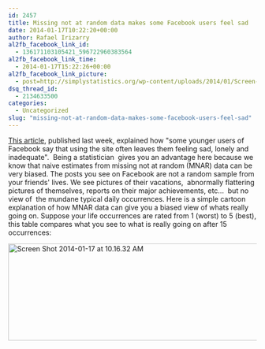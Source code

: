 ```yaml
---
id: 2457
title: Missing not at random data makes some Facebook users feel sad
date: 2014-01-17T10:22:20+00:00
author: Rafael Irizarry
al2fb_facebook_link_id:
  - 136171103105421_596722960383564
al2fb_facebook_link_time:
  - 2014-01-17T15:22:26+00:00
al2fb_facebook_link_picture:
  - post=http://simplystatistics.org/wp-content/uploads/2014/01/Screen-Shot-2014-01-17-at-10.16.32-AM.png
dsq_thread_id:
  - 2134633500
categories:
  - Uncategorized
slug: "missing-not-at-random-data-makes-some-facebook-users-feel-sad"
---
```

[This article](http://www.npr.org/2014/01/09/261108836/many-younger-facebook-users-unfriend-the-network), published last week, explained how "some younger users of Facebook say that using the site often leaves them feeling sad, lonely and inadequate".  Being a statistician  gives you an advantage here because we know that naive estimates from missing not at random (MNAR) data can be very biased. The posts you see on Facebook are not a random sample from your friends' lives. We see pictures of their vacations,  abnormally flattering pictures of themselves, reports on their major achievements, etc...  but no view of  the mundane typical daily occurrences. Here is a simple cartoon explanation of how MNAR data can give you a biased view of whats really going on. Suppose your life occurrences are rated from 1 (worst) to 5 (best), this table compares what you see to what is really going on after 15 occurrences:

<a href="http://simplystatistics.org/2014/01/17/missing-not-at-random-data-makes-some-facebook-users-feel-sad/screen-shot-2014-01-17-at-10-16-32-am/" rel="attachment wp-att-2516"><img class="alignnone size-full wp-image-2516" alt="Screen Shot 2014-01-17 at 10.16.32 AM" src="http://simplystatistics.org/wp-content/uploads/2014/01/Screen-Shot-2014-01-17-at-10.16.32-AM.png" width="1105" height="197" srcset="http://simplystatistics.org/wp-content/uploads/2014/01/Screen-Shot-2014-01-17-at-10.16.32-AM-300x53.png 300w, http://simplystatistics.org/wp-content/uploads/2014/01/Screen-Shot-2014-01-17-at-10.16.32-AM-1024x182.png 1024w, http://simplystatistics.org/wp-content/uploads/2014/01/Screen-Shot-2014-01-17-at-10.16.32-AM.png 1105w" sizes="(max-width: 1105px) 100vw, 1105px" /></a>
